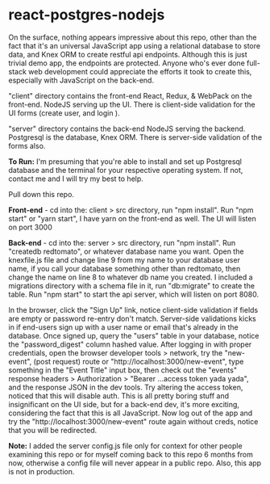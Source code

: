 # react-postgres-nodejs
On the surface, nothing appears impressive about this repo, other than the fact that it's an universal JavaScript app using a relational database to store data, and Knex ORM to create restful api endpoints.  Although this is just trivial demo app, the endpoints are protected.  Anyone who's ever done full-stack web development could appreciate the efforts it took to create this, especially with JavaScript on the back-end.


"client" directory contains the front-end
React, Redux, & WebPack on the front-end.  NodeJS serving up the UI. There is client-side validation for the UI forms (create user, and login ).

"server" directory contains the back-end
NodeJS serving the backend.  Postgresql is the database, Knex ORM.  There is server-side validation of the forms also.

**To Run:**
I'm presuming that you're able to install and set up Postgresql database and the terminal for your respective operating system.  If not, contact me and I will try my best to help.

Pull down this repo.

**Front-end** - cd into the: client > src directory, run "npm install".  Run "npm start" or "yarn start", I have yarn on the front-end as well. The UI will listen on port 3000

**Back-end** - cd into the: server > src directory, run "npm install". Run "createdb redtomato", or whatever database name you want. Open the knexfile.js file and change line 9 from my name to your database user name, if you call your database something other than redtomato, then change the name on line 8 to whatever db name you created.  I included a migrations directory with a schema file in it, run "db:migrate" to create the table.  Run "npm start" to start the api server, which will listen on port 8080.

In the browser, click the "Sign Up" link, notice client-side validation if fields are empty or password re-entry don't match.  Server-side validations kicks in if end-users sign up with a user name or email that's already in the database.  Once signed up, query the "users" table in your database, notice the "password_digest" column hashed value. After logging in with proper credentials, open the browser developer tools > network, try the "new-event", (post request) route or "http://localhost:3000/new-event", type something in the "Event Title" input box, then check out the "events" response headers > Authorization > "Bearer ...access token yada yada", and the response JSON in the dev tools. Try altering the access token, noticed that this will disable auth.  This is all pretty boring stuff and insignificant on the UI side, but for a back-end dev, it's more exciting, considering the fact that this is all JavaScript.  Now log out of the app and try the "http://localhost:3000/new-event" route again without creds, notice that you will be redirected.  

**Note:** I added the server config.js file only for context for other people examining this repo or for myself coming back to this repo 6 months from now, otherwise a config file will never appear in a public repo.  Also, this app is not in production.
